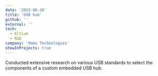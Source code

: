 ```yaml
---
date: '2022-08-20'
title: 'USB hub'
github: ''
external: ''
tech:
  - Altium
  - R&D
company: 'Ommo Technologies'
showInProjects: true
---
```


Conducted extensive research on various USB standards to select the components of a custom embedded USB hub.
<!-- Implemented hardware engineering principles and techniques to select electronic components for the USB hub.
Designed and developed the initial schematic for the USB hub, taking into consideration factors such as power requirements and form factor. -->
